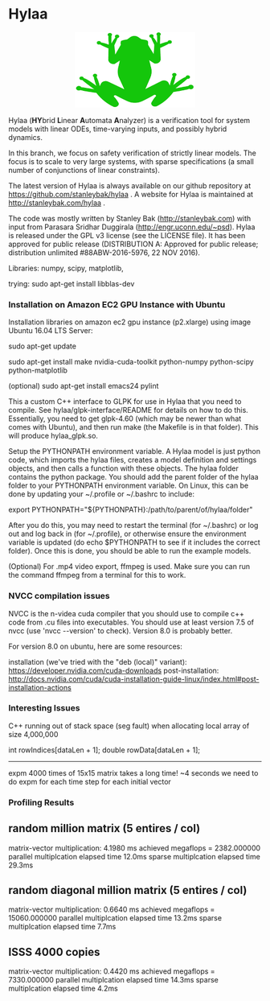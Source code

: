 # Hylaa #

<p align="center"> <img src="hylaa_logo_small.png" alt="Hylaa Logo"/> </p>

Hylaa (**HY**brid **L**inear **A**utomata **A**nalyzer) is a verification tool for system models with linear ODEs, time-varying inputs, and possibly hybrid dynamics. 

In this branch, we focus on safety verification of strictly linear models. The focus is to scale to very large systems, with sparse specifications (a small number of conjunctions of linear constraints).

The latest version of Hylaa is always available on our github repository at https://github.com/stanleybak/hylaa . A website for Hylaa is maintained at http://stanleybak.com/hylaa .

The code was mostly written by Stanley Bak (http://stanleybak.com) with input from Parasara Sridhar Duggirala (http://engr.uconn.edu/~psd). Hylaa is released under the GPL v3 license (see the LICENSE file). It has been approved for public release (DISTRIBUTION A: Approved for public release; distribution unlimited #88ABW-2016-5976, 22 NOV 2016).


Libraries: numpy, scipy, matplotlib, 

trying: sudo apt-get install libblas-dev

### Installation on Amazon EC2 GPU Instance with Ubuntu ###
Installation libraries on amazon ec2 gpu instance (p2.xlarge) using image Ubuntu 16.04 LTS Server:

sudo apt-get update

sudo apt-get install make nvidia-cuda-toolkit python-numpy python-scipy python-matplotlib

(optional) sudo apt-get install emacs24 pylint

This a custom C++ interface to GLPK for use in Hylaa that you need to compile. See hylaa/glpk-interface/README for details on how to do this. Essentially, you need to get glpk-4.60 (which may be newer than what comes with Ubuntu), and then run make (the Makefile is in that folder). This will produce hylaa_glpk.so.

Setup the PYTHONPATH environment variable. A Hylaa model is just python code, which imports the hylaa files, creates a model definition and settings objects, and then calls a function with these objects. The hylaa folder contains the python package. You should add the parent folder of the hylaa folder to your PYTHONPATH environment variable. On Linux, this can be done by updating your ~/.profile or ~/.bashrc to include:

export PYTHONPATH="${PYTHONPATH}:/path/to/parent/of/hylaa/folder"

After you do this, you may need to restart the terminal (for ~/.bashrc) or log out and log back in (for ~/.profile), or otherwise ensure the environment variable is updated (do echo $PYTHONPATH to see if it includes the correct folder). Once this is done, you should be able to run the example models.

(Optional) For .mp4 video export, ffmpeg is used. Make sure you can run the command ffmpeg from a terminal for this to work.

### NVCC compilation issues ###

NVCC is the n-videa cuda compiler that you should use to compile c++ code from .cu files into executables. 
You should use at least version 7.5 of nvcc (use 'nvcc --version' to check). Version 8.0 is probably better.

For version 8.0 on ubuntu, here are some resources:

installation (we've tried with the "deb (local)" variant): https://developer.nvidia.com/cuda-downloads
post-installation: http://docs.nvidia.com/cuda/cuda-installation-guide-linux/index.html#post-installation-actions

### Interesting Issues ###
C++ running out of stack space (seg fault) when allocating local array of size 4,000,000

int rowIndices[dataLen + 1];
double rowData[dataLen + 1];

---
expm 4000 times of 15x15 matrix takes a long time! ~4 seconds
we need to do expm for each time step for each initial vector



### Profiling Results ###

## random million matrix (5 entires / col) ##

matrix-vector multiplication: 4.1980 ms
achieved megaflops = 2382.000000
parallel multiplcation elapsed time 12.0ms
sparse multiplcation elapsed time 29.3ms


## random diagonal million matrix (5 entires / col) ##

matrix-vector multiplication: 0.6640 ms
achieved megaflops = 15060.000000
parallel multiplcation elapsed time 13.2ms
sparse multiplcation elapsed time 7.7ms


## ISSS 4000 copies ##
matrix-vector multiplication: 0.4420 ms
achieved megaflops = 7330.000000
parallel multiplcation elapsed time 14.3ms
sparse multiplcation elapsed time 4.2ms



